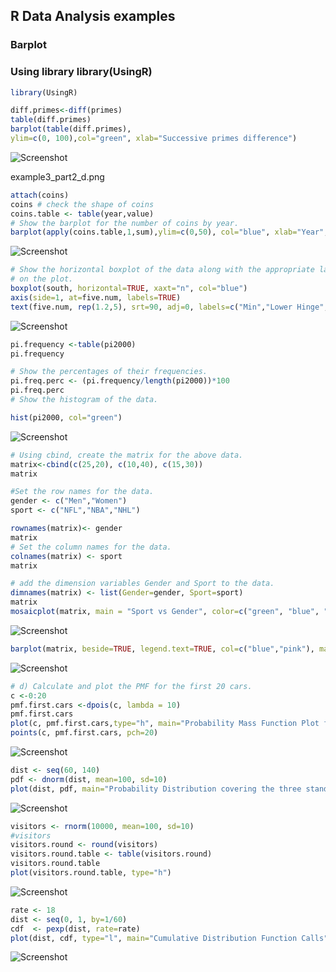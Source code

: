 
## R Data Analysis examples



### Barplot

### Using library library(UsingR)


```R
library(UsingR)

diff.primes<-diff(primes)
table(diff.primes)
barplot(table(diff.primes),
ylim=c(0, 100),col="green", xlab="Successive primes difference")
```

![Screenshot](images/example3_part1.png)


example3_part2_d.png
```R
attach(coins)
coins # check the shape of coins 
coins.table <- table(year,value)
# Show the barplot for the number of coins by year.
barplot(apply(coins.table,1,sum),ylim=c(0,50), col="blue", xlab="Year", ylab="Number of coins by year")
```

![Screenshot](images/example3_part2_d.png)

```R
# Show the horizontal boxplot of the data along with the appropriate labels
# on the plot.
boxplot(south, horizontal=TRUE, xaxt="n", col="blue")
axis(side=1, at=five.num, labels=TRUE)
text(five.num, rep(1.2,5), srt=90, adj=0, labels=c("Min","Lower Hinge","Median","Upper Hinge","Max")) 
```
![Screenshot](images/example3_part3_c.png)


```R
pi.frequency <-table(pi2000)
pi.frequency

# Show the percentages of their frequencies.
pi.freq.perc <- (pi.frequency/length(pi2000))*100
pi.freq.perc
# Show the histogram of the data.

hist(pi2000, col="green")
```
![Screenshot](images/example3_part4_c.png)


```R
# Using cbind, create the matrix for the above data.
matrix<-cbind(c(25,20), c(10,40), c(15,30))
matrix

#Set the row names for the data.
gender <- c("Men","Women")
sport <- c("NFL","NBA","NHL")

rownames(matrix)<- gender
matrix
# Set the column names for the data.
colnames(matrix) <- sport
matrix

# add the dimension variables Gender and Sport to the data.
dimnames(matrix) <- list(Gender=gender, Sport=sport)
matrix
mosaicplot(matrix, main = "Sport vs Gender", color=c("green", "blue", "cyan")) # [3]

```
![Screenshot](images/example3_part5_h.png)

```R
barplot(matrix, beside=TRUE, legend.text=TRUE, col=c("blue","pink"), main= "Gender and Sport")
```
![Screenshot](images/example3_part5_h2.png)

```R
# d) Calculate and plot the PMF for the first 20 cars.
c <-0:20
pmf.first.cars <-dpois(c, lambda = 10)
pmf.first.cars
plot(c, pmf.first.cars,type="h", main="Probability Mass Function Plot first 20 cars")
points(c, pmf.first.cars, pch=20)
```

![Screenshot](images/example4_part3_d.png)


```R
dist <- seq(60, 140)
pdf <- dnorm(dist, mean=100, sd=10)
plot(dist, pdf, main="Probability Distribution covering the three standard Deviations", xlab="x",ylab="Probability", type="l", xlim=c(60,140))
```
![Screenshot](images/example4_part5_a.png)


```R
visitors <- rnorm(10000, mean=100, sd=10)
#visitors 
visitors.round <- round(visitors)
visitors.round.table <- table(visitors.round)
visitors.round.table
plot(visitors.round.table, type="h")
```
![Screenshot](images/example4_part5_f.png)

```R
rate <- 18
dist <- seq(0, 1, by=1/60)
cdf  <- pexp(dist, rate=rate)
plot(dist, cdf, type="l", main="Cumulative Distribution Function Calls", xlab="x")
```

![Screenshot](images/example4_part6_d.png)